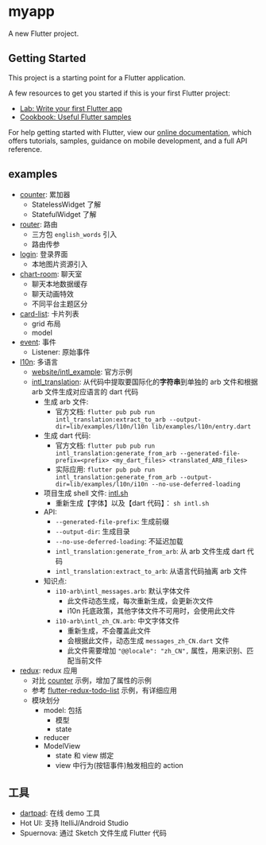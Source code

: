 # myapp

A new Flutter project.

## Getting Started

This project is a starting point for a Flutter application.

A few resources to get you started if this is your first Flutter project:

- [Lab: Write your first Flutter app](https://flutter.dev/docs/get-started/codelab)
- [Cookbook: Useful Flutter samples](https://flutter.dev/docs/cookbook)

For help getting started with Flutter, view our
[online documentation](https://flutter.dev/docs), which offers tutorials,
samples, guidance on mobile development, and a full API reference.

## examples

- [counter](./lib/examples/counter/entry.dart): 累加器
  - StatelessWidget 了解
  - StatefulWidget 了解
- [router](./lib/examples/router/entry.dart): 路由
  - 三方包 `english_words` 引入
  - 路由传参
- [login](./lib/examples/login/entry.dart): 登录界面
  - 本地图片资源引入
- [chart-room](./lib/examples/chart-room/entry.dart): 聊天室
  - 聊天本地数据缓存
  - 聊天动画特效
  - 不同平台主题区分
- [card-list](./lib/examples/card-list/entry.dart): 卡片列表
  - grid 布局
  - model
- [event](./lib/examples/event/entry.dart): 事件
  - Listener: 原始事件
- [l10n](./lib/examples/l10n/entry.dart): 多语言
  - [website/intl_example](https://github.com/flutter/website/blob/master/examples/internationalization/intl_example/lib/main.dart): 官方示例
  - [intl_translation](https://pub.dev/packages/intl_translation): 从代码中提取要国际化的**字符串**到单独的 arb 文件和根据 arb 文件生成对应语言的 dart 代码
    - 生成 arb 文件:
      - 官方文档: `flutter pub pub run intl_translation:extract_to_arb --output-dir=lib/examples/l10n/l10n lib/examples/l10n/entry.dart`
    - 生成 dart 代码:
      - 官方文档: `flutter pub pub run intl_translation:generate_from_arb --generated-file-prefix=<prefix> <my_dart_files> <translated_ARB_files>`
      - 实际应用: `flutter pub pub run intl_translation:generate_from_arb --output-dir=lib/examples/l10n/i10n --no-use-deferred-loading`
    - 项目生成 shell 文件: [intl.sh](./intl.sh)
      - 重新生成【字体】以及【dart 代码】： `sh intl.sh`
    - API:
      - `--generated-file-prefix`: 生成前缀
      - `--output-dir`: 生成目录
      - `--no-use-deferred-loading`: 不延迟加载
      - `intl_translation:generate_from_arb`: 从 arb 文件生成 dart 代码
      - `intl_translation:extract_to_arb`: 从语言代码抽离 arb 文件
    - 知识点:
      - `i10-arb\intl_messages.arb`: 默认字体文件
        - 此文件动态生成，每次重新生成，会更新次文件
        - i10n 托底政策，其他字体文件不可用时，会使用此文件
      - `i10-arb\intl_zh_CN.arb`: 中文字体文件
        - 重新生成，不会覆盖此文件
        - 会根据此文件，动态生成 `messages_zh_CN.dart` 文件
        - 此文件需要增加 `"@@locale": "zh_CN",` 属性，用来识别、匹配当前文件
- [redux](./lib/examples/redux/entry.dart): redux 应用
  - 对比 [counter](https://github.com/brianegan/flutter_redux/blob/master/example/counter/lib/main.dart) 示例，增加了属性的示例
  - 参考 [flutter-redux-todo-list](https://github.com/xqwzts/flutter-redux-todo-list) 示例，有详细应用
  - 模块划分
    - model: 包括
      - 模型
      - state
    - reducer
    - ModelView
      - state 和 view 绑定
      - view 中行为(按钮事件)触发相应的 action

## 工具

- [dartpad](https://dartpad.dev): 在线 demo 工具
- Hot UI: 支持 ItelliJ/Android Studio
- Spuernova: 通过 Sketch 文件生成 Flutter 代码
